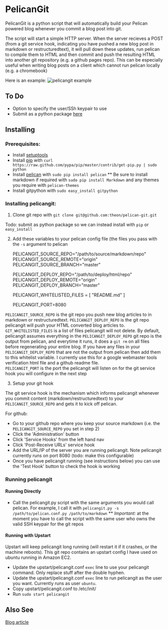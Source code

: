 # PelicanGit

PelicanGit is a python script that will automatically build your Pelican powered blog whenever you commit a blog post into git.

The script will start a simple HTTP server. When the server recieves a POST (from a git service hook, indicating you have pushed a new blog post in markdown or restructuredtext), it will pull down these updates, run pelican to compile them to HTML and then commit and push the resulting HTML into another git repository (e.g. a github pages repo). This can be especially useful when writing blog posts on a client which cannot run pelican locally (e.g. a chromebook)

Here is an example:
![pelicangit example](http://lh4.googleusercontent.com/-KPeKZ92FhaE/T4IeoedMY_I/AAAAAAAACXE/fSpxiJ_iCwE/s876/PelicanGit.png)

## To Do

 * Option to specify the user/SSh keypair to use
 * Submit as a python package [here](http://pypi.python.org/pypi?%3Aaction=submit_form)

## Installing

### Prerequisites:

 * Install [setuptools](http://pypi.python.org/pypi/setuptools)
 * Install [pip](http://www.pip-installer.org/en/latest/installing.html) with `curl https://raw.github.com/pypa/pip/master/contrib/get-pip.py | sudo python` 
 * Install [pelican](http://pelican.notmyidea.org/en/2.8/getting_started.html#installing) with `sudo pip install pelican`
 ** Be sure to install markdown if required with `sudo pip install Markdown` and any themes you require with `pelican-themes` 
 * Install gitpython with `sudo easy_install gitpython`

### Installing pelicangit:

1) Clone git repo with `git clone git@github.com:theon/pelican-git.git`

Todo: submit as python package so we can instead install with `pip` or `easy_install` 

2) Add these variables to your pelican config file (the files you pass with the `-s` argument to pelican
        
    PELICANGIT_SOURCE_REPO="/path/to/source/markdown/repo"
    PELICANGIT_SOURCE_REMOTE="origin"
    PELICANGIT_SOURCE_BRANCH="master"

    PELICANGIT_DEPLOY_REPO="/path/to/deploy/html/repo"
    PELICANGIT_DEPLOY_REMOTE="origin"
    PELICANGIT_DEPLOY_BRANCH="master"
    
    PELICANGIT_WHITELISTED_FILES = [
        "README.md"
    ]
    
    PELICANGIT_PORT=8080

`PELICANGIT_SOURCE_REPO` is the git repo you push new blog articles to in markdown or restructuredtext.
`PELICANGIT_DEPLOY_REPO` is the git repo pelicangit will push your HTML converted blog articles to.
`GIT_WHITELISTED_FILES` is a list of files pelicangit will not delete. By default, pelicangit assumes everything in the `PELICANGIT_DEPLOY_REPO` git repo is the output from pelican, and everytime it runs, it does a `git rm` on all files before regenerating your entire blog. If you have any files in your `PELICANGIT_DEPLOY_REPO` that are not the output from pelican then add them to this whitelist variable. I currently use this for a google webmaster tools verification html file and a github readme file.    
`PELICANGIT_PORT` is the port the pelicangit will listen on for the git service hook you will configure in the next step

3) Setup your git hook

The git service hook is the mechanism which informs pelicangit whenever you commit content (markdown/restructuredtext) to your `PELICANGIT_SOURCE_REPO` and gets it to kick off pelican. 

For github:
 * Go to your github repo where you keep your source markdown (i.e. the `PELICANGIT_SOURCE_REPO` you set in step 2)
 * Click the 'Administration' button
 * Click 'Service Hooks' from the left hand nav
 * Click 'Post-Receive URLs' service hook
 * Add the URL/IP of the server you are running pelicangit. Note pelicangit currently runs on port 8080 (todo: make this configurable)
 * Once you have pelicangit running (see instructions below) you can use the 'Test Hook' button to check the hook is working 

### Running pelicangit

#### Running Directly

 * Call the pelicangit.py script with the same arguments you would call pelican. For example, I call it with `pelicangit.py -s /path/to/pelican.conf.py /path/to/markdown`
 ** *Important:* at the moment you have to call the script with the same user who owns the valid SSH keypair for the git repos

#### Running with Upstart

Upstart will keep pelicangit long running (will restart it if it crashes, or the machine reboots).
This git repo contains an upstart config I have used on ubuntu running in Amazon EC2.

 * Update the upstart/pelicangit.conf `exec` line to use your pelicangit command. Only replace stuff after the double hyphen.
 * Update the upstart/pelicangit.conf `exec` line to run pelicangit as the user you want. Currently runs as user `ubuntu`.
 * Copy upstart/pelicangit.conf to /etc/init/
 * Run `sudo start pelicangit`

## Also See

[Blog article](http://theon.github.com/powering-your-blog-with-pelican-and-git.html)